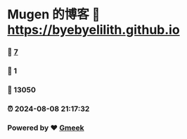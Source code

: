 # Mugen 的博客 :link: https://byebyelilith.github.io 
### :page_facing_up: [7](https://byebyelilith.github.io/tag.html) 
### :speech_balloon: 1 
### :hibiscus: 13050 
### :alarm_clock: 2024-08-08 21:17:32 
### Powered by :heart: [Gmeek](https://github.com/Meekdai/Gmeek)
